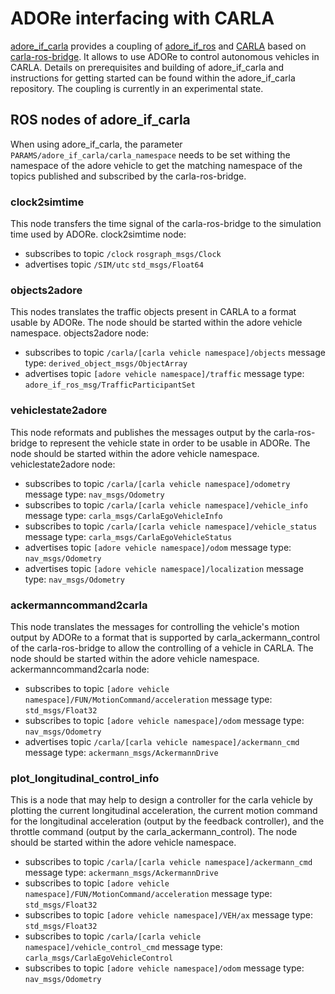 <!--
********************************************************************************
* Copyright (C) 2017-2022 German Aerospace Center (DLR). 
* Eclipse ADORe, Automated Driving Open Research https://eclipse.org/adore
*
* This program and the accompanying materials are made available under the 
* terms of the Eclipse Public License 2.0 which is available at
* http://www.eclipse.org/legal/epl-2.0.
*
* SPDX-License-Identifier: EPL-2.0 
*
* Contributors: 
*   Matthias Nichting
********************************************************************************
-->

# ADORe interfacing with CARLA

[adore_if_carla](https://github.com/DLR-TS/adore_if_carla) provides a coupling of [adore_if_ros](/adore_if_ros) and [CARLA](https://github.com/carla-simulator/carla/) based on [carla-ros-bridge](https://github.com/carla-simulator/ros-bridge). It allows to use ADORe to control autonomous vehicles in CARLA. Details on prerequisites and building of adore_if_carla and instructions for getting started can be found within the adore_if_carla repository. The coupling is currently in an experimental state. 

## ROS nodes of adore_if_carla
When using adore_if_carla, the parameter ```PARAMS/adore_if_carla/carla_namespace``` needs to be set withing the namespace of the adore vehicle to get the matching namespace of the topics published and subscribed by the carla-ros-bridge.


### clock2simtime
This node transfers the time signal of the carla-ros-bridge to the simulation time used by ADORe. clock2simtime node:
- subscribes to topic ```/clock``` ```rosgraph_msgs/Clock```
- advertises topic ```/SIM/utc``` ```std_msgs/Float64```

### objects2adore
This nodes translates the traffic objects present in CARLA to a format usable by ADORe. The node should be started within the adore vehicle namespace.
objects2adore node:
- subscribes to topic ```/carla/[carla vehicle namespace]/objects``` message type: ```derived_object_msgs/ObjectArray```
- advertises topic ```[adore vehicle namespace]/traffic``` message type: ```adore_if_ros_msg/TrafficParticipantSet```

### vehiclestate2adore
This node reformats and publishes the messages output by the carla-ros-bridge to represent the vehicle state in order to be usable in ADORe. The node should be started within the adore vehicle namespace.
vehiclestate2adore node:
- subscribes to topic ```/carla/[carla vehicle namespace]/odometry``` message type: ```nav_msgs/Odometry```
- subscribes to topic ```/carla/[carla vehicle namespace]/vehicle_info``` message type: ```carla_msgs/CarlaEgoVehicleInfo```
- subscribes to topic ```/carla/[carla vehicle namespace]/vehicle_status``` message type: ```carla_msgs/CarlaEgoVehicleStatus```
- advertises topic ```[adore vehicle namespace]/odom``` message type: ```nav_msgs/Odometry```
- advertises topic ```[adore vehicle namespace]/localization``` message type: ```nav_msgs/Odometry```

### ackermanncommand2carla
This node translates the messages for controlling the vehicle's motion output by ADORe to a format that is supported by carla_ackermann_control of the carla-ros-bridge to allow the controlling of a vehicle in CARLA. The node should be started within the adore vehicle namespace.
ackermanncommand2carla node:
- subscribes to topic ```[adore vehicle namespace]/FUN/MotionCommand/acceleration``` message type: ```std_msgs/Float32```
- subscribes to topic ```[adore vehicle namespace]/odom``` message type: ```nav_msgs/Odometry```
- advertises topic ```/carla/[carla vehicle namespace]/ackermann_cmd``` message type: ```ackermann_msgs/AckermannDrive```

### plot_longitudinal_control_info
This is a node that may help to design a controller for the carla vehicle by plotting the current longitudinal acceleration, the current motion command for the longitudinal acceleration (output by the feedback controller), and the throttle command (output by the carla_ackermann_control). The node should be started within the adore vehicle namespace.
- subscribes to topic ```/carla/[carla vehicle namespace]/ackermann_cmd``` message type: ```ackermann_msgs/AckermannDrive```
- subscribes to topic ```[adore vehicle namespace]/FUN/MotionCommand/acceleration``` message type: ```std_msgs/Float32```
- subscribes to topic ```[adore vehicle namespace]/VEH/ax``` message type: ```std_msgs/Float32```
- subscribes to topic ```/carla/[carla vehicle namespace]/vehicle_control_cmd``` message type: ```carla_msgs/CarlaEgoVehicleControl```
- subscribes to topic ```[adore vehicle namespace]/odom``` message type: ```nav_msgs/Odometry```
